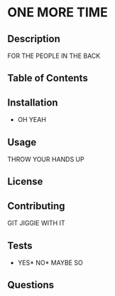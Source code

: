 # ONE MORE TIME

  ## Description
  
  FOR THE PEOPLE IN THE BACK

  ## Table of Contents

  ## Installation
  * OH YEAH
  ## Usage
  THROW YOUR HANDS UP
  ## License

  ## Contributing
  GIT JIGGIE WITH IT
  ## Tests
  * YES* NO* MAYBE SO
  ## Questions 
